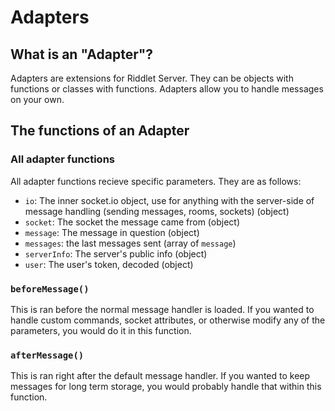 # Adapters

## What is an "Adapter"?

Adapters are extensions for Riddlet Server. They can be objects with functions or classes with functions. Adapters allow you to handle messages on your own.

## The functions of an Adapter

### All adapter functions

All adapter functions recieve specific parameters. They are as follows:

- `io`: The inner socket.io object, use for anything with the server-side of message handling (sending messages, rooms, sockets) (object)
- `socket`: The socket the message came from (object)
- `message`: The message in question (object)
- `messages`: the last messages sent (array of `message`)
- `serverInfo`: The server's public info (object)
- `user`: The user's token, decoded (object)

### `beforeMessage()`

This is ran before the normal message handler is loaded. If you wanted to handle custom commands, socket attributes, or otherwise modify any of the parameters, you would do it in this function.

### `afterMessage()`

This is ran right after the default message handler. If you wanted to keep messages for long term storage, you would probably handle that within this function.